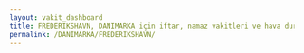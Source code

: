 ```yaml
---
layout: vakit_dashboard
title: FREDERIKSHAVN, DANIMARKA için iftar, namaz vakitleri ve hava durumu - ilçe/eyalet seç
permalink: /DANIMARKA/FREDERIKSHAVN/
---
```


<script type="text/javascript">
  var GLOBAL_COUNTRY = 'DANIMARKA';
  var GLOBAL_CITY = 'FREDERIKSHAVN';
  var GLOBAL_STATE = '';
  var lat = 72;
  var lon = 21;
</script>
